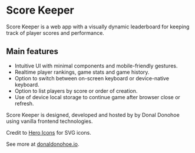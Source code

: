 # Score Keeper

Score Keeper is a web app with a visually dynamic leaderboard for keeping track of player scores and performance.

## Main features

- Intuitive UI with minimal components and mobile-friendly gestures.
- Realtime player rankings, game stats and game history.
- Option to switch between on-screen keyboard or device-native keyboard.
- Option to list players by score or order of creation.
- Use of device local storage to continue game after browser close or refresh.

Score Keeper is designed, developed and hosted by by Donal Donohoe using vanilla frontend technologies. 

Credit to [Hero Icons](https://heroicons.com/) for SVG icons.

See more at [donaldonohoe.io](http://donaldonohoe.io/).
